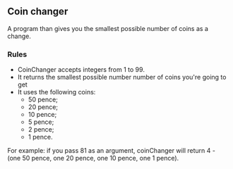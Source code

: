 ## Coin changer

A program than gives you the smallest possible number of coins as a change.

### Rules
- CoinChanger accepts integers from 1 to 99.
- It returns the smallest possible number number of coins you're going to get
- It uses the following coins:
    - 50 pence;
    - 20 pence;
    - 10 pence;
    - 5 pence;
    - 2 pence;
    - 1 pence.

 For example: if you pass 81 as an argument, coinChanger will return 4 - (one 50 pence, one 20 pence, one 10 pence, one 1 pence). 